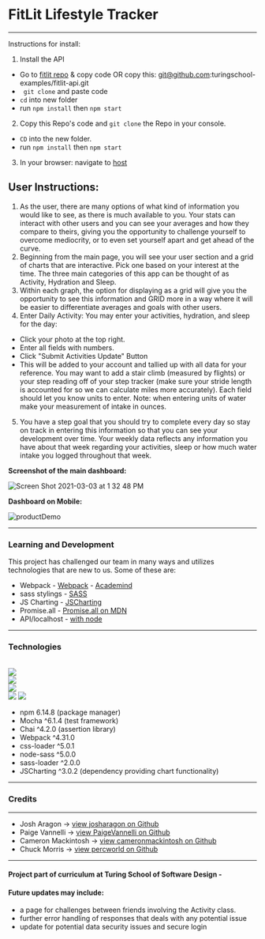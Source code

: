 # FitLit Lifestyle Tracker 
---
Instructions for install:
1. Install the API
 * Go to [fitlit repo](https://github.com/turingschool-examples/fitlit-api) & copy code OR copy this: git@github.com:turingschool-examples/fitlit-api.git 
 * ``` git clone``` and paste code
 * ```cd``` into new folder
 * run ```npm install``` then ```npm start```
2. Copy this Repo's code  and ```git clone``` the Repo in your console.
 * ```CD``` into the new folder.
 * run ```npm install``` then ```npm start```
3. In your browser: navigate to [host](http://localhost:8080/)  

## User Instructions:
1. As the user, there are many options of what kind of information you would like to see, as there is much available to you. Your stats can interact with other users and you can see your averages and how they compare to theirs, giving you the opportunity to challenge yourself to overcome mediocrity, or to even set yourself apart and get ahead of the curve.
2. Beginning from the main page, you will see your user section and a grid of charts that are interactive.  Pick one based on your interest at the time.  The three main categories of this app can be thought of as Activity, Hydration and Sleep.
3. Within each graph, the option for displaying as a grid will give you the opportunity to see this information and GRID more in a way where it will be easier to differentiate averages and goals with other users.
4. Enter Daily Activity: You may enter your activities, hydration, and sleep for the day:
 * Click your photo at the top right.
 * Enter all fields with numbers.
 * Click "Submit Activities Update" Button 
 * This will be added to your account and tallied up with all data for your reference.  You may want to add a stair climb  (measured by flights) or your step reading off of your step tracker (make sure your stride length is accounted for so we can calculate miles more accurately). Each field should let you know units to enter. Note: when entering units of water make your measurement of intake in ounces.
5. You have a step goal that you should try to complete every day so stay on track in entering this information so that you can see your development over time. Your weekly data reflects any information you have about that week regarding your activities, sleep or how much water intake you logged throughout that week.

**Screenshot of the main dashboard:**

![Screen Shot 2021-03-03 at 1 32 48 PM](https://user-images.githubusercontent.com/72054706/109868661-27e6bf80-7c25-11eb-90a7-eab43cfddc43.png)

**Dashboard on Mobile:**

 ![productDemo](https://user-images.githubusercontent.com/72054706/109869724-7b0d4200-7c26-11eb-9897-d5ab46f72c8e.gif)

---
### Learning and Development
This project has challenged our team in many ways and utilizes technologies that are new to us.  Some of these are:
*  Webpack - [Webpack](https://webpack.js.org/) - [Academind](https://www.youtube.com/watch?v=HNRt0lODCQM)
*  sass stylings - [SASS](https://sass-lang.com/)
*  JS Charting - [JSCharting](https://jscharting.com/)
*  Promise.all - [Promise.all on MDN](https://developer.mozilla.org/en-US/docs/Web/JavaScript/Reference/Global_Objects/Promise/all)
* API/localhost - [with node](https://medium.com/chaya-thilakumara/how-to-create-a-local-api-server-rest-api-for-testing-945bbb2d31b7)

---
### Technologies
<br><img src="https://img.shields.io/badge/javascript%20-%23323330.svg?&style=for-the-badge&logo=javascript&logoColor=%23F7DF1E"/><br>
<img src="https://img.shields.io/badge/css%20-%231572B6.svg?&style=for-the-badge&logo=css3&logoColor=white"/><br>
<img src="https://img.shields.io/badge/sass%20-%231572B6.svg?&style=for-the-badge&logo=css3&logoColor=white"/><br>
<img src="https://img.shields.io/badge/html5%20-%23E34F26.svg?&style=for-the-badge&logo=html5&logoColor=white"/>
<img src="https://img.shields.io/badge/webpack%20-%23E34F26.svg?&style=for-the-badge&logo=html5&logoColor=white"/>

* npm 6.14.8 (package manager)
* Mocha ^6.1.4 (test framework)
* Chai ^4.2.0 (assertion library)
* Webpack ^4.31.0
* css-loader ^5.0.1
* node-sass ^5.0.0
* sass-loader ^2.0.0
* JSCharting ^3.0.2 (dependency providing chart functionality)



---
### Credits
---
* Josh Aragon -> [view josharagon on Github](github.com/josharagon)
* Paige Vannelli -> [view PaigeVannelli on Github](github.com/PaigeVannelli)
* Cameron Mackintosh -> [view cameronmackintosh on Github](github.com/cbmackintosh)
* Chuck Morris -> [view percworld on Github](github.com/percworld)
---
#### Project part of curriculum at Turing School of Software Design - 
#### Future updates may include:
* a page for challenges between friends involving the Activity class.  
* further error handling of responses that deals with any potential issue
* update for potential data security issues and secure login

